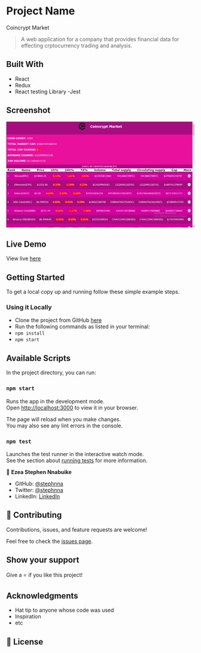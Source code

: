 # Project Name

Coincrypt Market

> A web application for a company that provides financial data for effecting crptocurrency trading and analysis.
## Built With
- React
- Redux
- React testing Library
-Jest

## Screenshot

![screenshot](./public/screenshot.png)

## Live Demo

View live [here](https://coincript.netlify.app/)
## Getting Started

To get a local copy up and running follow these simple example steps.

### Using it Locally

- Clone the project from GitHub [here](git@github.com:stephnna/financial-sentiments-app.git)
- Run the following commands as listed in your terminal:
- `npm install`
- `npm start`
## Available Scripts

In the project directory, you can run:

### `npm start`

Runs the app in the development mode.\
Open [http://localhost:3000](http://localhost:3000) to view it in your browser.

The page will reload when you make changes.\
You may also see any lint errors in the console.

### `npm test`

Launches the test runner in the interactive watch mode.\
See the section about [running tests](https://facebook.github.io/create-react-app/docs/running-tests) for more information.



👤 **Ezea Stephen Nnabuike**

- GitHub: [@stephnna](https://github.com/stephnna)
- Twitter: [@stephnna](https://twitter.com/stephnna)
- LinkedIn: [LinkedIn](https://www.linkedin.com/in/stephen-ezea/)

## 🤝 Contributing

Contributions, issues, and feature requests are welcome!

Feel free to check the [issues page](../../issues/).

## Show your support

Give a ⭐️ if you like this project!

## Acknowledgments

- Hat tip to anyone whose code was used
- Inspiration
- etc

## 📝 License
